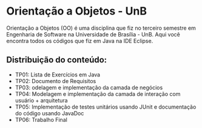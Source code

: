 # Orientação a Objetos - UnB

Orientação a Objetos (OO) é uma disciplina que fiz no terceiro semestre em Engenharia de Software na Universidade de Brasília - UnB. Aqui você encontra todos os códigos que fiz em Java na IDE Eclipse.

## Distribuição do conteúdo:

- TP01: Lista de Exercícios em Java
- TP02: Documento de Requisitos
- TP03: odelagem e implementação da camada de negócios
- TP04: Modelagem e implementação da camada de interação com usuário + arquitetura
- TP05: Implementação de testes unitários usando JUnit e documentação do código usando JavaDoc
- TP06: Trabalho Final

